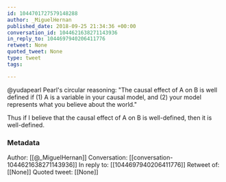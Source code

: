 ```yaml
---
id: 1044701727579148288
author: _MiguelHernan
published_date: 2018-09-25 21:34:36 +00:00
conversation_id: 1044621638271143936
in_reply_to: 1044697940206411776
retweet: None
quoted_tweet: None
type: tweet
tags:

---
```


@yudapearl Pearl's circular reasoning: "The causal effect of A on B is well defined if (1) A is a variable in your causal model, and (2) your model represents what you believe about the world." 

Thus if I believe that the causal effect of A on B is well-defined, then it is well-defined.

### Metadata

Author: [[@_MiguelHernan]]
Conversation: [[conversation-1044621638271143936]]
In reply to: [[1044697940206411776]]
Retweet of: [[None]]
Quoted tweet: [[None]]
